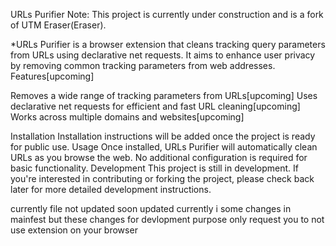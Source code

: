 URLs Purifier
Note: This project is currently under construction and is a fork of UTM Eraser(Eraser).

*URLs Purifier is a browser extension that cleans tracking query parameters from URLs using declarative net requests. It aims to enhance user privacy by removing common tracking parameters from web addresses.
Features[upcoming]

Removes a wide range of tracking parameters from URLs[upcoming]
Uses declarative net requests for efficient and fast URL cleaning[upcoming]
Works across multiple domains and websites[upcoming]


Installation
Installation instructions will be added once the project is ready for public use.
Usage
Once installed, URLs Purifier will automatically clean URLs as you browse the web. No additional configuration is required for basic functionality.
Development
This project is still in development. If you're interested in contributing or forking the project, please check back later for more detailed development instructions.

currently file not updated soon updated currently i some changes in mainfest but these changes for devlopment purpose only request you to not use extension on your browser 
